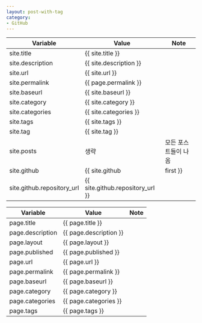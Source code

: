 ```yaml
---
layout: post-with-tag
category:
- GitHub
---
```



|Variable|Value|Note|
|---|---|---|
|site.title|{{ site.title }}|  |
|site.description|{{ site.description }}|  |
|site.url|{{ site.url }}|  |
|site.permalink|{{ page.permalink }}|  |
|site.baseurl|{{ site.baseurl }}|  |
|site.category|{{ site.category }}|  |
|site.categories|{{ site.categories }}|  |
|site.tags|{{ site.tags }}|  |
|site.tag|{{ site.tag }}|  |
|site.posts|생략|모든 포스트들이 나옴|
|site.github|{{ site.github | first }}|  |
|site.github.repository_url|{{ site.github.repository_url }}|  |


|Variable|Value|Note|
|---|---|---|
|page.title|{{ page.title }}|  |
|page.description|{{ page.description }}|  |
|page.layout|{{ page.layout }}|  |
|page.published|{{ page.published }}|  |
|page.url|{{ page.url }}|  |
|page.permalink|{{ page.permalink }}|  |
|page.baseurl|{{ page.baseurl }}|  |
|page.category|{{ page.category }}|  |
|page.categories|{{ page.categories }}|  |
|page.tags|{{ page.tags }}|  |
